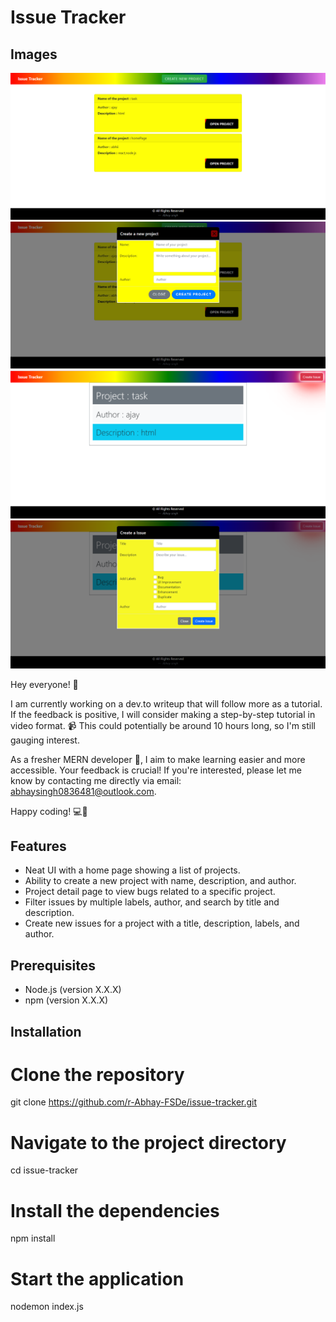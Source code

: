 # Issue Tracker

## Images

![screen](img/img1.png)
![screen](img/img2.png)
![screen](img/img3.png)
![screen](img/img4.png)

Hey everyone! 👋

I am currently working on a dev.to writeup that will follow more as a tutorial. If the feedback is positive, I will consider making a step-by-step tutorial in video format. 📹 This could potentially be around 10 hours long, so I'm still gauging interest.

As a fresher MERN developer 🌱, I aim to make learning easier and more accessible. Your feedback is crucial! If you're interested, please let me know by contacting me directly via email: abhaysingh0836481@outlook.com.

Happy coding! 💻🚀

## Features

- Neat UI with a home page showing a list of projects.
- Ability to create a new project with name, description, and author.
- Project detail page to view bugs related to a specific project.
- Filter issues by multiple labels, author, and search by title and description.
- Create new issues for a project with a title, description, labels, and author.

## Prerequisites

- Node.js (version X.X.X)
- npm (version X.X.X)

## Installation
# Clone the repository
git clone https://github.com/r-Abhay-FSDe/issue-tracker.git

# Navigate to the project directory
cd issue-tracker

# Install the dependencies
npm install

# Start the application
nodemon index.js
